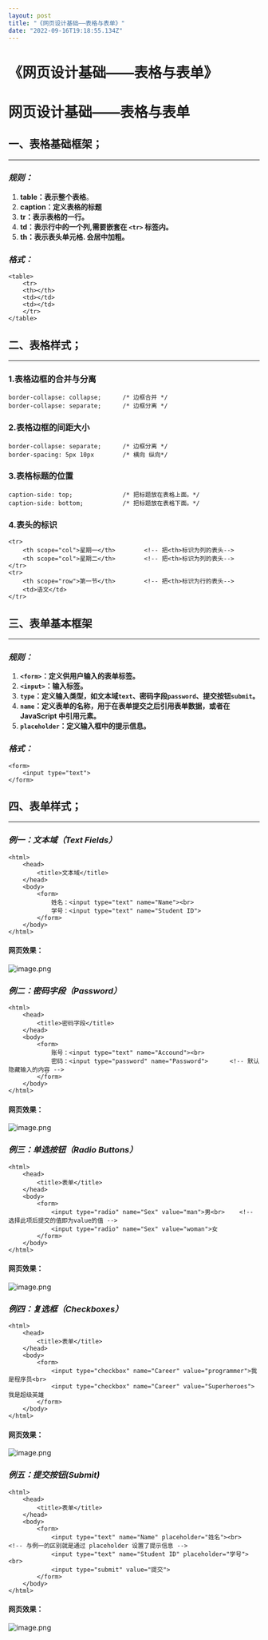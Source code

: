 ```yaml
---
layout: post
title: "《网页设计基础——表格与表单》"
date: "2022-09-16T19:18:55.134Z"
---
```

《网页设计基础——表格与表单》
===============

网页设计基础——表格与表单
=============

一、表格基础框架；
---------

* * *

### _规则：_

1.  **table：表示整个表格**。
2.  **caption：定义表格的标题**
3.  **tr：表示表格的一行。**
4.  **td：表示行中的一个列,需要嵌套在 `<tr>` 标签内。**
5.  **th：表示表头单元格. 会居中加粗。**

### _格式：_

    <table>
        <tr>
        <th></th>
        <td></td>
        <td></td>
        </tr>
    </table>
    

二、表格样式；
-------

* * *

### 1.表格边框的合并与分离

    border-collapse: collapse;		/* 边框合并 */
    border-collapse: separate;		/* 边框分离 */
    

### 2.表格边框的间距大小

    border-collapse: separate;		/* 边框分离 */
    border-spacing: 5px 10px		/* 横向 纵向*/
    

### 3.表格标题的位置

    caption-side: top; 				/* 把标题放在表格上面。*/
    caption-side: bottom; 			/* 把标题放在表格下面。*/
    

### 4.表头的标识

    <tr>
    	<th scope="col">星期一</th>		<!-- 把<th>标识为列的表头-->
    	<th scope="col">星期二</th>		<!-- 把<th>标识为列的表头-->
    </tr>
    <tr>
    	<th scope="row">第一节</th>		<!-- 把<th>标识为行的表头-->	
        <td>语文</td>									
    </tr>
    

三、表单基本框架
--------

* * *

### _规则：_

1.  **`<form>`：定义供用户输入的表单标签。**
2.  **`<input>`：输入标签。**
3.  **`type`：定义输入类型，如文本域`text`、密码字段`password`、提交按钮`submit`。**
4.  **`name`：定义表单的名称，用于在表单提交之后引用表单数据，或者在 JavaScript 中引用元素。**
5.  **`placeholder`：定义输入框中的提示信息。**

### _格式：_

    <form>
        <input type="text">
    </form>
    

四、表单样式；
-------

* * *

### _例一：文本域（Text Fields）_

    <html>
    	<head>
    		<title>文本域</title>
    	</head>
    	<body>
    		<form>
        		姓名：<input type="text" name="Name"><br>
        		学号：<input type="text" name="Student ID">
    		</form>
    	</body>
    </html>
    

#### 网页效果：

![image.png](http://tva1.sinaimg.cn/large/005EnC7nly1h6757i5jx7j30ww07umy1.jpg)

### _例二：密码字段（Password）_

    <html>
    	<head>
    		<title>密码字段</title>
    	</head>
    	<body>
    		<form>
        		账号：<input type="text" name="Accound"><br>
        		密码：<input type="password" name="Password">		<!-- 默认隐藏输入的内容 -->
    		</form>
    	</body>
    </html>
    

#### 网页效果：

![image.png](http://tva1.sinaimg.cn/large/005EnC7nly1h67564sv6dj30x207pdgk.jpg)

### _例三：单选按钮（Radio Buttons）_

    <html>
    	<head>
    		<title>表单</title>
    	</head>
    	<body>
    		<form>
        		<input type="radio" name="Sex" value="man">男<br>	<!-- 选择此项后提交的值即为value的值 -->
        		<input type="radio" name="Sex" value="woman">女
    		</form>
    	</body>
    </html>
    

#### 网页效果：

![image.png](http://tva1.sinaimg.cn/large/005EnC7nly1h6763n9ngoj30o606v74f.jpg)

### _例四：复选框（Checkboxes）_

    <html>
    	<head>
    		<title>表单</title>
    	</head>
    	<body>
    		<form>
        		<input type="checkbox" name="Career" value="programmer">我是程序员<br>
        		<input type="checkbox" name="Career" value="Superheroes">我是超级英雄
    		</form>
    	</body>
    </html>
    

#### 网页效果：

![image.png](http://tva1.sinaimg.cn/large/005EnC7nly1h676g8bflrj30vm07pgmr.jpg)

### _例五：提交按钮(Submit)_

    <html>
    	<head>
    		<title>表单</title>
    	</head>
    	<body>
    		<form>
    			<input type="text" name="Name" placeholder="姓名"><br>		<!-- 与例一的区别就是通过 placeholder 设置了提示信息 -->
        		<input type="text" name="Student ID" placeholder="学号"><br>
        		<input type="submit" value="提交">
    		</form>
    	</body>
    </html>
    

#### 网页效果：

![image.png](http://tva1.sinaimg.cn/large/005EnC7nly1h6790pm3egj30om070jry.jpg)